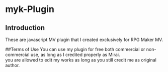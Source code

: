 # myk-Plugin

## Introduction
These are javascript MV plugin that I created exclusively for RPG Maker MV.

##Terms of Use
You can use my plugin for free both commercial or non-commercial use, as long as I credited properly as Mirai.<br>
you are allowed to edit my works as long as you still credit me as original author.
